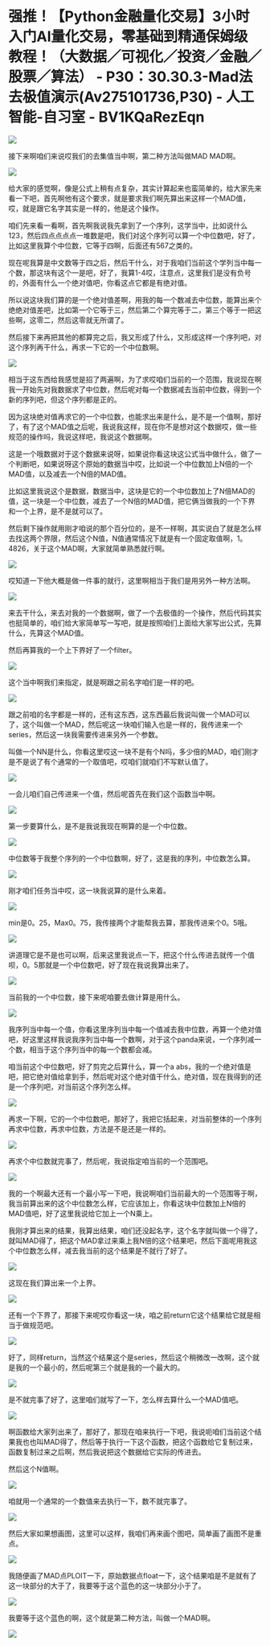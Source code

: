 # 强推！【Python金融量化交易】3小时入门AI量化交易，零基础到精通保姆级教程！（大数据／可视化／投资／金融／股票／算法） - P30：30.30.3-Mad法去极值演示(Av275101736,P30) - 人工智能-自习室 - BV1KQaRezEqn

![](img/27ca645d4a8aa5db48e7aaf081dd9f4d_0.png)

接下来啊咱们来说哎我们的去集值当中啊，第二种方法叫做MAD MAD啊。

![](img/27ca645d4a8aa5db48e7aaf081dd9f4d_2.png)

给大家的感觉啊，像是公式上稍有点复杂，其实计算起来也蛮简单的，给大家先来看一下吧，首先啊他有这个要求，就是要求我们啊先算出来这样一个MAD值，哎，就是跟它名字其实是一样的，他是这个操作。

咱们先来看一看啊，首先啊我说我先拿到了一个序列，这学当中，比如说什么123，然后四点点点点一堆数是吧，我们对这个序列可以算一个中位数吧，好了，比如这里我算个中位数，它等于四啊，后面还有567之类的。

现在呢我算是中文数等于四之后，然后干什么，对于我咱们当前这个学列当中每一个数，那这块有这个一是吧，好了，我算1-4哎，注意点，这里我们是没有负号的，外面有什么一个绝对值吧，你看这点它都是有绝对值。

所以说这块我们算的是一个绝对值差啊，用我的每一个数减去中位数，能算出来个绝绝对值差吧，比如第一个它等于三，然后第二个算完等于二，第三个等于一把这些啊，这零二，然后这零就无所谓了。

然后接下来再把其他的都算完之后，我又形成了什么，又形成这样一个序列吧，对这个序列再干什么，再求一下它的一个中位数啊。



![](img/27ca645d4a8aa5db48e7aaf081dd9f4d_4.png)

相当于这东西给我感觉是招了两遍啊，为了求哎咱们当前的一个范围，我说现在啊我一开始先对我数据求了中位数，然后呢对每一个数据减去当前中位数，得到一个新的序列吧，但这个序列都是正的。

因为这块绝对值再求它的一个中位数，也能求出来是什么，是不是一个值啊，那好了，有了这个MAD值之后呢，我说我这样，现在你不是想对这个数据哎，做一些规范的操作吗，我说这样吧，我说这个数据啊。

这是一个哦数据对于这个数据来说呀，如果说你看这块这公式当中做什么，做了一个判断吧，如果说呀这个原始的数据当中哎，比如说一个中位数加上N倍的一个MAD值，以及减去一个N倍的MAD值。

比如这里我说这个是数据，数据当中，这块是它的一个中位数加上了N倍MAD的值，这一块是一个中位数，减去了一个N倍的MAD值，把它俩当做我的一个下界和一个上界，是不是就可以了。

然后剩下操作就用刚才咱说的那个百分位的，是不一样啊，其实说白了就是怎么样去找这两个界限，然后这个N值，N值通常情况下就是有一个固定取值啊，1。4826，关于这个MAD啊，大家就简单熟悉就行啊。



![](img/27ca645d4a8aa5db48e7aaf081dd9f4d_6.png)

哎知道一下他大概是做一件事的就行，这里啊相当于我们是用另外一种方法啊。

![](img/27ca645d4a8aa5db48e7aaf081dd9f4d_8.png)

来去干什么，来去对我的一个数据啊，做了一个去极值的一个操作，然后代码其实也挺简单的，咱们给大家简单写一写吧，就是按照咱们上面给大家写出公式，先算什么，先算这个MAD值。

然后再算我的一个上下界好了一个filter。

![](img/27ca645d4a8aa5db48e7aaf081dd9f4d_10.png)

这个当中啊我们来指定，就是啊跟之前名字咱们是一样的吧。

![](img/27ca645d4a8aa5db48e7aaf081dd9f4d_12.png)

跟之前咱的名字都是一样的，还有这东西，这东西最后我说叫做一个MAD可以了，这个叫做一个MAD，然后呢这一块咱们输入也是一样的，我传进来一个series，然后这一块我需要传进来另外一个参数。

叫做一个NN是什么，你看这里哎这一块不是有个N吗，多少倍的MAD，咱们刚才是不是说了有个通常的一个取值吧，哎咱们就咱们不写默认值了。



![](img/27ca645d4a8aa5db48e7aaf081dd9f4d_14.png)

一会儿咱们自己传进来一个值，然后呢首先在我们这个函数当中啊。

![](img/27ca645d4a8aa5db48e7aaf081dd9f4d_16.png)

第一步要算什么，是不是我说我现在啊算的是一个中位数。

![](img/27ca645d4a8aa5db48e7aaf081dd9f4d_18.png)

中位数等于我整个序列的一个中位数啊，好了，这是我的序列，中位数怎么算。

![](img/27ca645d4a8aa5db48e7aaf081dd9f4d_20.png)

刚才咱们任务当中哎，这一块我说算的是什么来着。

![](img/27ca645d4a8aa5db48e7aaf081dd9f4d_22.png)

min是0。25，Max0。75，我传接两个才能帮我去算，那我传进来个0。5哦。

![](img/27ca645d4a8aa5db48e7aaf081dd9f4d_24.png)

讲道理它是不是也可以啊，后来这里我说点一下，把这个什么传进去就传一个值呗，0。5那就是一个中位数吧，好了现在我说我算出来了。



![](img/27ca645d4a8aa5db48e7aaf081dd9f4d_26.png)

当前我的一个中位数，接下来呢咱要去做计算是用什么。

![](img/27ca645d4a8aa5db48e7aaf081dd9f4d_28.png)

我序列当中每一个值，你看这里序列当中每一个值减去我中位数，再算一个绝对值吧，好这里这样我说我序列当中每一个数啊，对于这个panda来说，一个序列减一个数，相当于这个序列当中的每一个数都会减。

咱当前这个中位数吧，好了剪完之后算什么，算一个a abs，我的一个绝对值是吧，把它绝对值给拿到手，然后呢对这个绝对值干什么，绝对值，现在我得到的还是一个序列吧，对当前这个序列怎么样。



![](img/27ca645d4a8aa5db48e7aaf081dd9f4d_30.png)

再求一下啊，它的一个中位数吧，那好了，我把它括起来，对当前整体的一个序列再求中位数，再求中位数，方法是不是还是一样的。



![](img/27ca645d4a8aa5db48e7aaf081dd9f4d_32.png)

再求个中位数就完事了，然后呢，我说指定咱当前的一个范围吧。

![](img/27ca645d4a8aa5db48e7aaf081dd9f4d_34.png)

我的一个啊最大还有一个最小写一下吧，我说啊咱们当前最大的一个范围等于啊，我当前算出来的这个中位数怎么样，它应该加上，你看这块中位数加上N倍的MAD值吧，好了这里我说给它加上一个N乘上。

我刚才算出来的结果，我算出结果，咱们还没起名字，这个名字就叫做一个得了，就叫MAD得了，把这个MAD拿过来乘上我N倍的这个结果吧，然后下面呢用我这个中位数怎么样，减去我当前的这个结果是不就行了好了。



![](img/27ca645d4a8aa5db48e7aaf081dd9f4d_36.png)

这现在我们算出来一个上界。

![](img/27ca645d4a8aa5db48e7aaf081dd9f4d_38.png)

还有一个下界了，那接下来呢哎你看这一块，咱之前return它这个结果给它就是相当于做规范吧。

![](img/27ca645d4a8aa5db48e7aaf081dd9f4d_40.png)

好了，同样return，当然这个结果这个是series，然后这个稍微改一改啊，这个就是我的一个最小的，然后呢第三个就是我的一个最大的。



![](img/27ca645d4a8aa5db48e7aaf081dd9f4d_42.png)

是不就完事了好了，这里咱们就写了一下，怎么样去算什么一个MAD值吧。

![](img/27ca645d4a8aa5db48e7aaf081dd9f4d_44.png)

啊函数给大家列出来了，那好了，那现在咱来执行一下吧，我说呃咱们当前这个结果我也也叫MAD得了，然后等于执行一下这个函数，把这个函数给它复制过来，函数复制过来之后啊，然后我说把这个数据给它实际的传进去。

然后这个N值啊。

![](img/27ca645d4a8aa5db48e7aaf081dd9f4d_46.png)

咱就用一个通常的一个数值来去执行一下，数不就完事了。

![](img/27ca645d4a8aa5db48e7aaf081dd9f4d_48.png)

然后大家如果想画图，这里可以这样，我咱们再来画个图吧，简单画了画图不是重点。

![](img/27ca645d4a8aa5db48e7aaf081dd9f4d_50.png)

我随便画了MAD点PLOIT一下，原始数据点float一下，这个结果咱是不是就有了这一块部分的大于了，我要等于这个蓝色的这一块部分小于了。



![](img/27ca645d4a8aa5db48e7aaf081dd9f4d_52.png)

我要等于这个蓝色的啊，这个就是第二种方法，叫做一个MAD啊。

![](img/27ca645d4a8aa5db48e7aaf081dd9f4d_54.png)